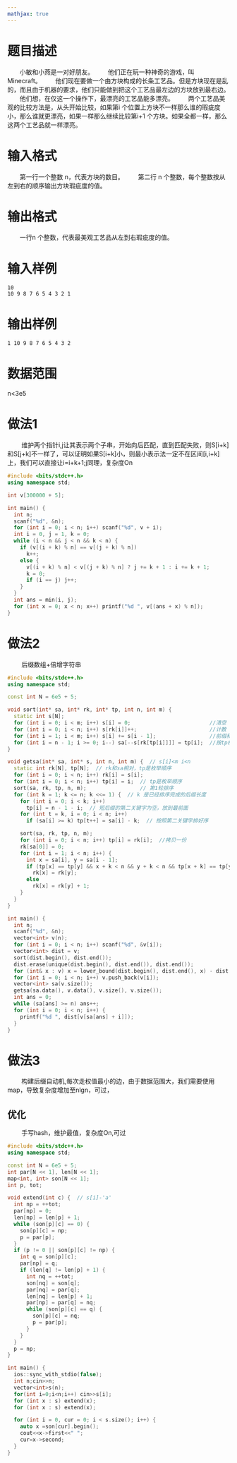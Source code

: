 ```yaml
---
mathjax: true
---
```


# 题目描述
&emsp;&emsp;小敏和小燕是一对好朋友。
&emsp;&emsp;他们正在玩一种神奇的游戏，叫 Minecraft。
&emsp;&emsp;他们现在要做一个由方块构成的长条工艺品。但是方块现在是乱的，而且由于机器的要求，他们只能做到把这个工艺品最左边的方块放到最右边。
&emsp;&emsp;他们想，在仅这一个操作下，最漂亮的工艺品能多漂亮。
&emsp;&emsp;两个工艺品美观的比较方法是，从头开始比较，如果第i 个位置上方块不一样那么谁的瑕疵度小，那么谁就更漂亮，如果一样那么继续比较第i+1 个方块。如果全都一样，那么这两个工艺品就一样漂亮。

<!---more-->

# 输入格式
&emsp;&emsp;第一行一个整数 n，代表方块的数目。
&emsp;&emsp;第二行 n 个整数，每个整数按从左到右的顺序输出方块瑕疵度的值。

# 输出格式
&emsp;&emsp;一行n 个整数，代表最美观工艺品从左到右瑕疵度的值。

# 输入样例
```
10
10 9 8 7 6 5 4 3 2 1
```
# 输出样例
```
1 10 9 8 7 6 5 4 3 2
```

# 数据范围
n&lt;3e5

# 做法1
&emsp;&emsp; 维护两个指针i,j让其表示两个子串，开始向后匹配，直到匹配失败，则S[i+k]和S[j+k]不一样了，可以证明如果S[i+k]小，则最小表示法一定不在区间[i,i+k]上，我们可以直接让i=i+k+1;j同理，复杂度On
```cpp
#include <bits/stdc++.h>
using namespace std;

int v[300000 + 5];

int main() {
  int n;
  scanf("%d", &n);
  for (int i = 0; i < n; i++) scanf("%d", v + i);
  int i = 0, j = 1, k = 0;
  while (i < n && j < n && k < n) {
    if (v[(i + k) % n] == v[(j + k) % n])
      k++;
    else {
      v[(i + k) % n] < v[(j + k) % n] ? j += k + 1 : i += k + 1;
      k = 0;
      if (i == j) j++;
    }
  }
  int ans = min(i, j);
  for (int x = 0; x < n; x++) printf("%d ", v[(ans + x) % n]);
}
```

# 做法2
&emsp;&emsp; 后缀数组+倍增字符串
```cpp
#include <bits/stdc++.h>
using namespace std;

const int N = 6e5 + 5;

void sort(int* sa, int* rk, int* tp, int n, int m) {
  static int s[N];
  for (int i = 0; i < m; i++) s[i] = 0;                         //清空
  for (int i = 0; i < n; i++) s[rk[i]]++;                       //计数
  for (int i = 1; i < m; i++) s[i] += s[i - 1];                 //前缀和
  for (int i = n - 1; i >= 0; i--) sa[--s[rk[tp[i]]]] = tp[i];  //按tp枚举排序
}

void getsa(int* sa, int* s, int n, int m) {  // s[i]<m i<n
  static int rk[N], tp[N];  // rk和sa相对，tp是枚举顺序
  for (int i = 0; i < n; i++) rk[i] = s[i];
  for (int i = 0; i < n; i++) tp[i] = i;  // tp是枚举顺序
  sort(sa, rk, tp, n, m);                 // 第1轮排序
  for (int k = 1; k <= n; k <<= 1) {  // k 是已经排序完成的后缀长度
    for (int i = 0; i < k; i++)
      tp[i] = n - 1 - i;  // 短后缀的第二关键字为空，放到最前面
    for (int t = k, i = 0; i < n; i++)
      if (sa[i] >= k) tp[t++] = sa[i] - k;  // 按照第二关键字排好序

    sort(sa, rk, tp, n, m);
    for (int i = 0; i < n; i++) tp[i] = rk[i];  //拷贝一份
    rk[sa[0]] = 0;
    for (int i = 1; i < n; i++) {
      int x = sa[i], y = sa[i - 1];
      if (tp[x] == tp[y] && x + k < n && y + k < n && tp[x + k] == tp[y + k])
        rk[x] = rk[y];
      else
        rk[x] = rk[y] + 1;
    }
  }
}

int main() {
  int n;
  scanf("%d", &n);
  vector<int> v(n);
  for (int i = 0; i < n; i++) scanf("%d", &v[i]);
  vector<int> dist = v;
  sort(dist.begin(), dist.end());
  dist.erase(unique(dist.begin(), dist.end()), dist.end());
  for (int& x : v) x = lower_bound(dist.begin(), dist.end(), x) - dist.begin();
  for (int i = 0; i < n; i++) v.push_back(v[i]);
  vector<int> sa(v.size());
  getsa(sa.data(), v.data(), v.size(), v.size());
  int ans = 0;
  while (sa[ans] >= n) ans++;
  for (int i = 0; i < n; i++) {
    printf("%d ", dist[v[sa[ans] + i]]);
  }
}
```

# 做法3
&emsp;&emsp; 构建后缀自动机,每次走权值最小的边，由于数据范围大，我们需要使用map，导致复杂度增加至nlgn，可过，
## 优化
&emsp;&emsp; 手写hash，维护最值，复杂度On,可过
```cpp
#include <bits/stdc++.h>
using namespace std;

const int N = 6e5 + 5;
int par[N << 1], len[N << 1];
map<int, int> son[N << 1];
int p, tot;

void extend(int c) {  // s[i]-'a'
  int np = ++tot;
  par[np] = 0;
  len[np] = len[p] + 1;
  while (son[p][c] == 0) {
    son[p][c] = np;
    p = par[p];
  }
  if (p != 0 || son[p][c] != np) {
    int q = son[p][c];
    par[np] = q;
    if (len[q] != len[p] + 1) {
      int nq = ++tot;
      son[nq] = son[q];
      par[nq] = par[q];
      len[nq] = len[p] + 1;
      par[np] = par[q] = nq;
      while (son[p][c] == q) {
        son[p][c] = nq;
        p = par[p];
      }
    }
  }
  p = np;
}

int main() {
  ios::sync_with_stdio(false);
  int n;cin>>n;
  vector<int>s(n);
  for(int i=0;i<n;i++) cin>>s[i];
  for (int x : s) extend(x);
  for (int x : s) extend(x);

  for (int i = 0, cur = 0; i < s.size(); i++) {
    auto x =son[cur].begin();
    cout<<x->first<<" ";
    cur=x->second;
  }
}
```
